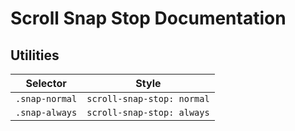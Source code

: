 # Scroll Snap Stop Documentation

## Utilities

| Selector       | Style                      |
| -------------- | -------------------------- |
| `.snap-normal` | `scroll-snap-stop: normal` |
| `.snap-always` | `scroll-snap-stop: always` |
